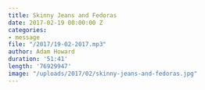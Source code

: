 ```yaml
---
title: Skinny Jeans and Fedoras
date: 2017-02-19 00:00:00 Z
categories:
- message
file: "/2017/19-02-2017.mp3"
author: Adam Howard
duration: '51:41'
length: '76929947'
image: "/uploads/2017/02/skinny-jeans-and-fedoras.jpg"
---
```


